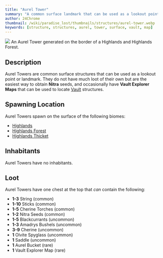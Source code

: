 ```yaml
---
title: "Aurel Tower"
summary: "A common surface landmark that can be used as a lookout point"
author: 24Chrome
thumbnail: /wiki/paradise_lost/thumbnails/structures/aurel-tower.webp
keywords: [structure, structures, aurel, tower, surface, vault, map]
---
```


<img src="/wiki/paradise_lost/structures/aurel-tower.webp">
An Aurel Tower generated on the border of a Highlands and Highlands Forest.

## Description
Aurel Towers are common surface structures that can be used as a lookout point or landmark.
They do not have much loot of their own but are the easiest way to obtain **Nitra** seeds, and occasionally have **Vault Explorer Maps** that can be used to locate [Vault](/wiki/paradise-lost/structures/vault/) structures.

## Spawning Location
Aurel Towers spawn on the surface of the following biomes:
* [Highlands](/wiki/paradise-lost/biomes/highlands/)
* [Highlands Forest](/wiki/paradise-lost/biomes/highlands-forest/)
* [Highlands Thicket](/wiki/paradise-lost/biomes/highlands-thicket/)

## Inhabitants
Aurel Towers have no inhabitants.

## Loot
Aurel Towers have one chest at the top that *can* contain the following:
* **1-3** String (common)
* **1-10** Sticks (common)
* **1-5** Cherine Torches (common)
* **1-2** Nitra Seeds (common)
* **1-5** Blackcurrants (uncommon)
* **1-3** Amadrys Bushels (uncommon)
* **3-9** Cherine (uncommon)
* **1** Olvite Spyglass (uncommon)
* **1** Saddle (uncommon)
* **1** Aurel Bucket (rare)
* **1** Vault Explorer Map (rare)